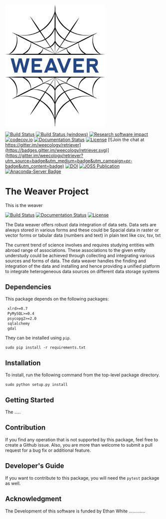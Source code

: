 <img src="https://github.com/henrykironde/Logos/blob/master/resource/Weaver_logo.png?raw=true" alt="logo" width="320">

[![Build Status](https://travis-ci.org/weecology/retriever.svg?branch=master)](https://travis-ci.org/weecology/retriever)
[![Build Status (windows)](https://ci.appveyor.com/api/projects/status/qetgo4jxa5769qtb/branch/master?svg=true)](https://ci.appveyor.com/project/ethanwhite/retriever/branch/master)
[![Research software impact](http://depsy.org/api/package/pypi/retriever/badge.svg)](http://depsy.org/package/python/retriever)
[![codecov.io](https://codecov.io/github/weecology/retriever/coverage.svg?branch=master)](https://codecov.io/github/weecology/retriever?branch=master)
[![Documentation Status](https://readthedocs.org/projects/retriever/badge/?version=latest)](http://retriever.readthedocs.io/en/latest/?badge=latest)
[![License](http://img.shields.io/badge/license-MIT-blue.svg)](https://raw.githubusercontent.com/weecology/retriever/master/LICENSE)
[![Join the chat at https://gitter.im/weecology/retriever](https://badges.gitter.im/weecology/retriever.svg)](https://gitter.im/weecology/retriever?utm_source=badge&utm_medium=badge&utm_campaign=pr-badge&utm_content=badge)
[![DOI](https://zenodo.org/badge/DOI/10.5281/zenodo.1038272.svg)](https://doi.org/10.5281/zenodo.1038272)
[![JOSS Publication](http://joss.theoj.org/papers/10.21105/joss.00451/status.svg)](https://doi.org/10.21105/joss.00451)
[![Anaconda-Server Badge](https://anaconda.org/conda-forge/retriever/badges/version.svg)](https://anaconda.org/conda-forge/retriever)

# The Weaver Project

This is the weaver

[![Build Status](https://travis-ci.org/henrykironde/weaverhenry.svg?branch=master)](https://travis-ci.org/henrykironde/weaverhenry)
[![Documentation Status](https://readthedocs.org/projects/weaverhenry/badge/?version=latest)](http://weaverhenry.readthedocs.org/en/latest/?badge=latest)
[![License](http://img.shields.io/badge/license-MIT-blue.svg)](https://raw.githubusercontent.com/weecology/retriever/master/LICENSE)

The Data weaver offers robust data integration of data sets.
Data sets are always stored in various forms and these could be Spacial data in raster or vector forms or tabular data (numbers and text) in plain text like csv, tsv, txt
 
The current trend of science involves and requires studying entities with abroad range of associations. 
These associations to the given entity understudy could be achieved through collecting and integrating various sources and forms of data.
The data weaver handles the finding and integration of the data and installing  and hence providing a unified platform to integrate heterogeneous data sources on different data storage systems 
 

Dependencies
------------

This package depends on the following packages:

     xlrd>=0.7
     PyMySQL>=0.4
     psycopg2>=2.0
     sqlalchemy
     gdal

They can be installed using ``pip``.

    sudo pip install -r requirements.txt



Installation
------------

To install, run the following command from the top-level package
directory.
 

    sudo python setup.py install

Getting Started
---------------

The .....



Contribution
------------

If you find any operation that is not supported by this package, feel
free to create a Github issue. Also, you are more than welcome to submit
a pull request for a bug fix or additional feature.

Developer's Guide
--------------


If you want to contribute to this package, you will need the ``pytest``
package as well.

 
Acknowledgment
--------------

The Development of this software is funded by Ethan White .............
